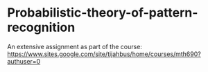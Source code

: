 # Probabilistic-theory-of-pattern-recognition
An extensive assignment as part of the course: https://www.sites.google.com/site/tijahbus/home/courses/mth690?authuser=0


